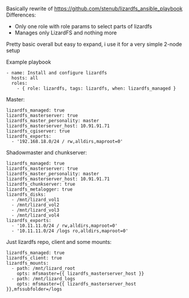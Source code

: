 Basically rewrite of https://github.com/stenub/lizardfs_ansible_playbook
Differences:
  * Only one role with role params to select parts of lizardfs
  * Manages only LizardFS and nothing more

Pretty basic overall but easy to expand, i use it for a very simple 2-node setup

Example playbook
```
- name: Install and configure lizardfs
  hosts: all
  roles:
    - { role: lizardfs, tags: lizardfs, when: lizardfs_managed }
```

Master:
```
lizardfs_managed: true
lizardfs_masterserver: true
lizardfs_master_personality: master
lizardfs_masterserver_host: 10.91.91.71
lizardfs_cgiserver: true
lizardfs_exports:
  - '192.168.18.0/24 / rw,alldirs,maproot=0'
```

Shadowmaster and chunkserver:
```
lizardfs_managed: true
lizardfs_masterserver: true
lizardfs_master_personality: master
lizardfs_masterserver_host: 10.91.91.71
lizardfs_chunkserver: true
lizardfs_metalogger: true
lizardfs_disks:
  - /mnt/lizard_vol1
  - /mnt/lizard_vol2
  - /mnt/lizard_vol3
  - /mnt/lizard_vol4
lizardfs_exports:
  - '10.11.11.0/24 / rw,alldirs,maproot=0'
  - '10.11.11.0/24 /logs ro,alldirs,maproot=0'
```

Just lizardfs repo, client and some mounts:
```
lizardfs_managed: true
lizardfs_client: true
lizardfs_mounts:
  - path: /mnt/lizard_root
    opts: mfsmaster={{ lizardfs_masterserver_host }}
  - path: /mnt/lizard_logs
    opts: mfsmaster={{ lizardfs_masterserver_host }},mfssubfolder=/logs
```
